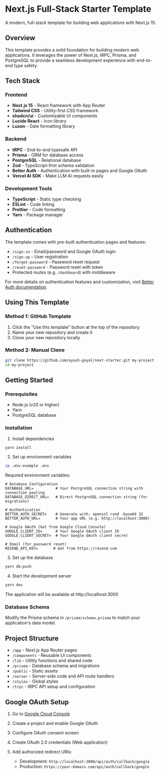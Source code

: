 # Next.js Full-Stack Starter Template

A modern, full-stack template for building web applications with Next.js 15.

## Overview

This template provides a solid foundation for building modern web applications. It leverages the power of Next.js, tRPC, Prisma, and PostgreSQL to provide a seamless development experience with end-to-end type safety.

## Tech Stack

### Frontend

- **Next.js 15** - React framework with App Router
- **Tailwind CSS** - Utility-first CSS framework
- **shadcn/ui** - Customizable UI components
- **Lucide React** - Icon library
- **Luxon** - Date formatting library

### Backend

- **tRPC** - End-to-end typesafe API
- **Prisma** - ORM for database access
- **PostgreSQL** - Relational database
- **Zod** - TypeScript-first schema validation
- **Better Auth** - Authentication with built-in pages and Google OAuth
- **Vercel AI SDK** - Make LLM AI requests easily

### Development Tools

- **TypeScript** - Static type checking
- **ESLint** - Code linting
- **Prettier** - Code formatting
- **Yarn** - Package manager

## Authentication

The template comes with pre-built authentication pages and features:

- `/sign-in` - Email/password and Google OAuth login
- `/sign-up` - User registration
- `/forgot-password` - Password reset request
- `/reset-password` - Password reset with token
- Protected routes (e.g. `/dashboard`) with middleware

For more details on authentication features and customization, visit [Better Auth documentation](https://better-auth.dev).

## Using This Template

### Method 1: GitHub Template

1. Click the "Use this template" button at the top of the repository
2. Name your new repository and create it
3. Clone your new repository locally

### Method 2: Manual Clone

```bash
git clone https://github.com/ayush-goyal/next-starter.git my-project
cd my-project
```

## Getting Started

### Prerequisites

- Node.js (v20 or higher)
- Yarn
- PostgreSQL database

### Installation

1. Install dependencies

```bash
yarn install
```

2. Set up environment variables

```bash
cp .env.example .env
```

Required environment variables:

```env
# Database Configuration
DATABASE_URL=          # Your PostgreSQL connection string with connection pooling
DATABASE_DIRECT_URL=   # Direct PostgreSQL connection string (for migrations)

# Authentication
BETTER_AUTH_SECRET=    # Generate with: openssl rand -base64 32
BETTER_AUTH_URL=       # Your app URL (e.g. http://localhost:3000)

# Google OAuth (Get from Google Cloud Console)
GOOGLE_CLIENT_ID=      # Your Google OAuth client ID
GOOGLE_CLIENT_SECRET=  # Your Google OAuth client secret

# Email (for password reset)
RESEND_API_KEY=       # Get from https://resend.com
```

3. Set up the database

```bash
yarn db:push
```

4. Start the development server

```bash
yarn dev
```

The application will be available at http://localhost:3000

### Database Schema

Modify the Prisma schema in `/prisma/schema.prisma` to match your application's data model.

## Project Structure

- `/app` - Next.js App Router pages
- `/components` - Reusable UI components
- `/lib` - Utility functions and shared code
- `/prisma` - Database schema and migrations
- `/public` - Static assets
- `/server` - Server-side code and API route handlers
- `/styles` - Global styles
- `/trpc` - tRPC API setup and configuration

## Google OAuth Setup

1. Go to [Google Cloud Console](https://console.cloud.google.com)
2. Create a project and enable Google OAuth
3. Configure OAuth consent screen
4. Create OAuth 2.0 credentials (Web application)
5. Add authorized redirect URIs:

   - Development: `http://localhost:3000/api/auth/callback/google`
   - Production: `https://your-domain.com/api/auth/callback/google`
